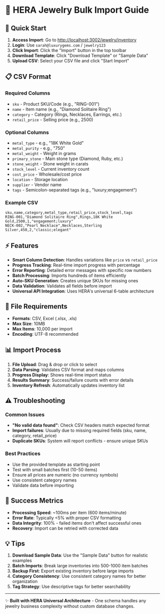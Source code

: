 # 💎 HERA Jewelry Bulk Import Guide

## 🚀 Quick Start

1. **Access Import**: Go to [http://localhost:3002/jewelry/inventory](http://localhost:3002/jewelry/inventory)
2. **Login**: Use `sarah@luxurygems.com` / `jewelry123`
3. **Click Import**: Click the "Import" button in the top toolbar
4. **Download Template**: Click "Download Template" or "Sample Data"
5. **Upload CSV**: Select your CSV file and click "Start Import"

## 📋 CSV Format

### Required Columns
- `sku` - Product SKU/Code (e.g., "RING-001")
- `name` - Item name (e.g., "Diamond Solitaire Ring")
- `category` - Category (Rings, Necklaces, Earrings, etc.)
- `retail_price` - Selling price (e.g., 2500)

### Optional Columns
- `metal_type` - e.g., "18K White Gold"
- `metal_purity` - e.g., "750"
- `metal_weight` - Weight in grams
- `primary_stone` - Main stone type (Diamond, Ruby, etc.)
- `stone_weight` - Stone weight in carats
- `stock_level` - Current inventory count
- `cost_price` - Wholesale/cost price
- `location` - Storage location
- `supplier` - Vendor name
- `tags` - Semicolon-separated tags (e.g., "luxury;engagement")

### Example CSV
```csv
sku,name,category,metal_type,retail_price,stock_level,tags
RING-001,"Diamond Solitaire Ring",Rings,18K White Gold,2500,1,"engagement;luxury"
NECK-002,"Pearl Necklace",Necklaces,Sterling Silver,450,2,"classic;elegant"
```

## ⚡ Features

- **Smart Column Detection**: Handles variations like `price` vs `retail_price`
- **Progress Tracking**: Real-time import progress with percentage
- **Error Reporting**: Detailed error messages with specific row numbers
- **Batch Processing**: Imports hundreds of items efficiently
- **Auto-SKU Generation**: Creates unique SKUs for missing ones
- **Data Validation**: Validates all fields before import
- **Universal API Integration**: Uses HERA's universal 6-table architecture

## 🔧 File Requirements

- **Formats**: CSV, Excel (.xlsx, .xls)
- **Max Size**: 10MB
- **Max Items**: 10,000 per import
- **Encoding**: UTF-8 recommended

## 📊 Import Process

1. **File Upload**: Drag & drop or click to select
2. **Data Parsing**: Validates CSV format and maps columns
3. **Progress Display**: Shows real-time import status
4. **Results Summary**: Success/failure counts with error details
5. **Inventory Refresh**: Automatically updates inventory list

## ⚠️ Troubleshooting

### Common Issues
- **"No valid data found"**: Check CSV headers match expected format
- **Import failures**: Usually due to missing required fields (sku, name, category, retail_price)
- **Duplicate SKUs**: System will report conflicts - ensure unique SKUs

### Best Practices
- Use the provided template as starting point
- Test with small batches first (10-50 items)
- Ensure all prices are numeric (no currency symbols)
- Use consistent category names
- Validate data before importing

## 🎯 Success Metrics

- **Processing Speed**: ~100ms per item (600 items/minute)
- **Error Rate**: Typically <5% with proper CSV formatting
- **Data Integrity**: 100% - failed items don't affect successful ones
- **Recovery**: Import can be retried with corrected data

## 💡 Tips

1. **Download Sample Data**: Use the "Sample Data" button for realistic examples
2. **Batch Imports**: Break large inventories into 500-1000 item batches
3. **Backup First**: Export existing inventory before large imports
4. **Category Consistency**: Use consistent category names for better organization
5. **Tag Strategy**: Use descriptive tags for better searchability

---

✨ **Built with HERA Universal Architecture** - One schema handles any jewelry business complexity without custom database changes.
